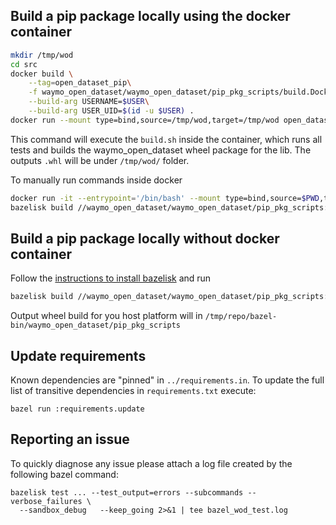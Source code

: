 ## Build a pip package locally using the docker container

```bash
mkdir /tmp/wod
cd src
docker build \
    --tag=open_dataset_pip\
    -f waymo_open_dataset/waymo_open_dataset/pip_pkg_scripts/build.Dockerfile\
    --build-arg USERNAME=$USER\
    --build-arg USER_UID=$(id -u $USER) .
docker run --mount type=bind,source=/tmp/wod,target=/tmp/wod open_dataset_pip
```

This command will execute the `build.sh` inside the container, which runs all
tests and builds the waymo_open_dataset wheel package for the lib. The outputs
 `.whl` will be under `/tmp/wod/` folder.

To manually run commands inside docker

```bash
docker run -it --entrypoint='/bin/bash' --mount type=bind,source=$PWD,target=/tmp/repo  open_dataset_pip
bazelisk build //waymo_open_dataset/waymo_open_dataset/pip_pkg_scripts:wheel_manylinux
```


## Build a pip package locally without docker container

Follow the
[instructions to install bazelisk](https://bazel.build/install/bazelisk) and run

```bash
bazelisk build //waymo_open_dataset/waymo_open_dataset/pip_pkg_scripts:wheel
```

Output wheel build for you host platform will in
`/tmp/repo/bazel-bin/waymo_open_dataset/pip_pkg_scripts`

## Update requirements

Known dependencies are "pinned" in `../requirements.in`. To update the full list
of transitive dependencies in `requirements.txt` execute:

```
bazel run :requirements.update
```

## Reporting an issue

To quickly diagnose any issue please attach a log file created by the
following bazel command:

```
bazelisk test ... --test_output=errors --subcommands --verbose_failures \
  --sandbox_debug   --keep_going 2>&1 | tee bazel_wod_test.log
```


